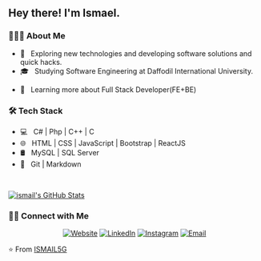 
<!--### Hi there 👋

**ismail5g/ismail5g** is a ✨ _special_ ✨ repository because its `README.md` (this file) appears on your GitHub profile.

Here are some ideas to get you started:

- 🔭 I’m currently working on ...
- 🌱 I’m currently learning ...
- 👯 I’m looking to collaborate on ...
- 🤔 I’m looking for help with ...
- 💬 Ask me about ...
- 📫 How to reach me: ...
- 😄 Pronouns: ...
- ⚡ Fun fact: ...
-->
<h2> Hey there! I'm Ismael.</h2>

<h3> 👨🏻‍💻 About Me </h3>

- 🤔 &nbsp; Exploring new technologies and developing software solutions and quick hacks.
- 🎓 &nbsp; Studying Software Engineering at Daffodil International University.
<!--- 🌱 &nbsp; Learning more about Cloud Architecture and Systems Design. -->
- 🌱 &nbsp; Learning more about Full Stack Developer(FE+BE)

<h3>🛠 Tech Stack</h3>

- 💻 &nbsp; C# | Php | C++ | C
- 🌐 &nbsp; HTML | CSS | JavaScript | Bootstrap | ReactJS
- 🛢 &nbsp; MySQL | SQL Server
- 🔧 &nbsp; Git | Markdown

<br/>

[![ismail's GitHub Stats](https://github-readme-stats.vercel.app/api?username=ismail5g&show_icons=true)](https://github.com/ismail5g)

<h3> 🤝🏻 Connect with Me </h3>

<p align="center">
<a href="https://www.devismail.netlify.com/"><img alt="Website" src="https://img.shields.io/badge/Website-www.devismail.netlify.com-blue?style=flat-square&logo=google-chrome"></a>
<a href="https://www.linkedin.com/in/ismail5g/"><img alt="LinkedIn" src="https://img.shields.io/badge/?style=flat-square&logo=linkedin"></a>
<a href="https://www.facebook.com/ismail5g/"><img alt="Instagram" src="https://img.shields.io/badge/?style=flat-square&logo=instagram"></a>
<a href="mailto:ismail96dream@gmail.com"><img alt="Email" src="https://img.shields.io/badge/Email-ismail96dream@gmail.com-blue?style=flat-square&logo=gmail"></a>
</p>

⭐️ From [ISMAIL5G](https://github.com/ismail5g)
